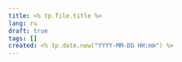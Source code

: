 ```yaml
---
title: <% tp.file.title %>
lang: ru
draft: true
tags: []
created: <% tp.date.now("YYYY-MM-DD HH:mm") %>
---
```


